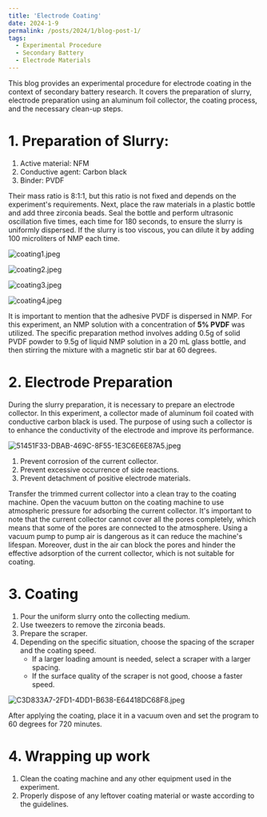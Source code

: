 ```yaml
---
title: 'Electrode Coating'
date: 2024-1-9
permalink: /posts/2024/1/blog-post-1/
tags:
  - Experimental Procedure
  - Secondary Battery
  - Electrode Materials
---
```

This blog provides an experimental procedure for electrode coating in the context of secondary battery research. It covers the preparation of slurry, electrode preparation using an aluminum foil collector, the coating process, and the necessary clean-up steps.

# 1. Preparation of Slurry:

1. Active material: NFM
2. Conductive agent: Carbon black
3. Binder: PVDF

Their mass ratio is 8:1:1, but this ratio is not fixed and depends on the experiment's requirements. Next, place the raw materials in a plastic bottle and add three zirconia beads. Seal the bottle and perform ultrasonic oscillation five times, each time for 180 seconds, to ensure the slurry is uniformly dispersed. If the slurry is too viscous, you can dilute it by adding 100 microliters of NMP each time.

![coating1.jpeg](../images/coating1.jpeg)

![coating2.jpeg](../images/coating2.jpeg)

![coating3.jpeg](../images/coating3.jpeg)

![coating4.jpeg](../images/coating4.jpeg)

<aside>
  
It is important to mention that the adhesive PVDF is dispersed in NMP. For this experiment, an NMP solution with a concentration of **5% PVDF** was utilized. The specific preparation method involves adding 0.5g of solid PVDF powder to 9.5g of liquid NMP solution in a 20 mL glass bottle, and then stirring the mixture with a magnetic stir bar at 60 degrees.

</aside>

# 2. Electrode Preparation

During the slurry preparation, it is necessary to prepare an electrode collector. In this experiment, a collector made of aluminum foil coated with conductive carbon black is used. The purpose of using such a collector is to enhance the conductivity of the electrode and improve its performance.

![51451F33-DBAB-469C-8F55-1E3C6E6E87A5.jpeg](../images/coating5.jpeg)

1. Prevent corrosion of the current collector.
2. Prevent excessive occurrence of side reactions.
3. Prevent detachment of positive electrode materials.

<aside>
Transfer the trimmed current collector into a clean tray to the coating machine. Open the vacuum button on the coating machine to use atmospheric pressure for adsorbing the current collector. It's important to note that the current collector cannot cover all the pores completely, which means that some of the pores are connected to the atmosphere. Using a vacuum pump to pump air is dangerous as it can reduce the machine's lifespan. Moreover, dust in the air can block the pores and hinder the effective adsorption of the current collector, which is not suitable for coating.

</aside>

# 3. Coating

1. Pour the uniform slurry onto the collecting medium.
2. Use tweezers to remove the zirconia beads.
3. Prepare the scraper.
4. Depending on the specific situation, choose the spacing of the scraper and the coating speed.
    - If a larger loading amount is needed, select a scraper with a larger spacing.
    - If the surface quality of the scraper is not good, choose a faster speed.

![C3D833A7-2FD1-4DD1-B638-E64418DC68F8.jpeg](../images/coating6.jpeg)

After applying the coating, place it in a vacuum oven and set the program to 60 degrees for 720 minutes.

# 4. Wrapping up work

1. Clean the coating machine and any other equipment used in the experiment.
2. Properly dispose of any leftover coating material or waste according to the guidelines.

